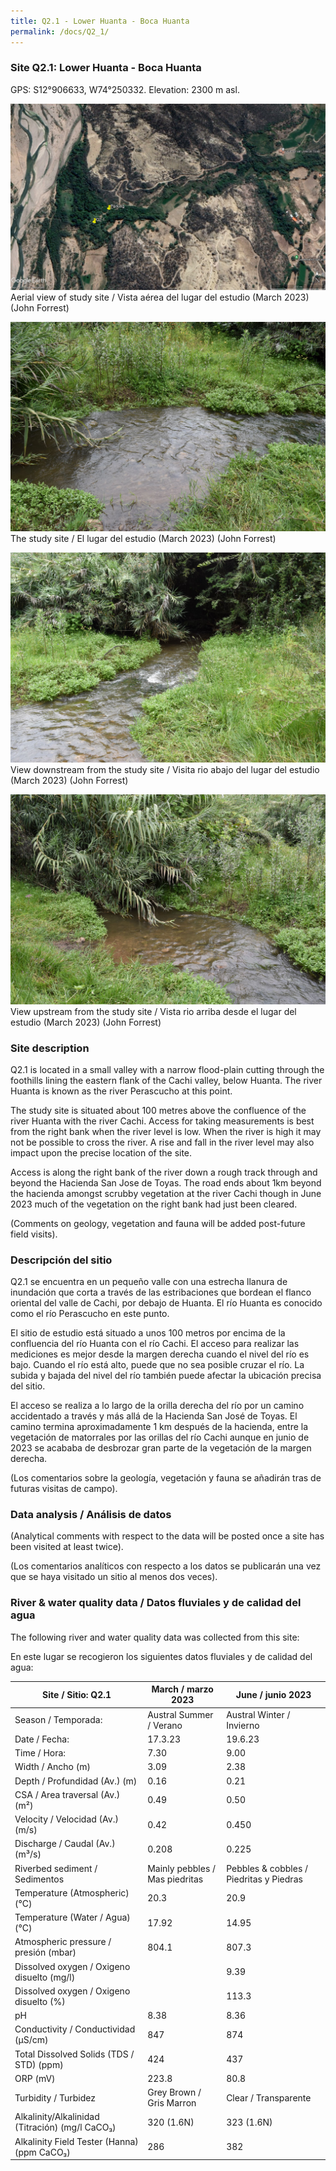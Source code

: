 ```yaml
---
title: Q2.1 - Lower Huanta - Boca Huanta
permalink: /docs/Q2_1/
---
```



### Site Q2.1: Lower Huanta - Boca Huanta

GPS: S12°906633, W74°250332. 
Elevation: 2300 m asl.


![Q2.1](/assets/sites/Q2.1.jpg)
Aerial view of study site / Vista aérea del lugar del estudio (March 2023) (John Forrest)


![Q2.1site](/assets/sites/Q2.1site.jpg)
The study site / El lugar del estudio (March 2023) (John Forrest)


![Q2.1downstream](/assets/sites/Q2.1downstream.jpg)
View downstream from the study site / Visita rio abajo del lugar del estudio (March 2023) (John Forrest)


![Q2.1upstream](/assets/sites/Q2.1upstream.jpg)
View upstream from the study site / Vista rio arriba desde el lugar del estudio (March 2023) (John Forrest)


### Site description

Q2.1 is located in a small valley with a narrow flood-plain cutting through the foothills lining the eastern flank of the Cachi valley, below Huanta. The river Huanta is known as the river Perascucho at this point.

The study site is situated about 100 metres above the confluence of the river Huanta with the river Cachi. Access for taking measurements is best from the right bank when the river level is low. When the river is high it may not be possible to cross the river. A rise and fall in the river level may also impact upon the precise location of the site.

Access is along the right bank of the river down a rough track through and beyond the Hacienda San Jose de Toyas. The road ends about 1km beyond the hacienda amongst scrubby vegetation at the river Cachi though in June 2023 much of the vegetation on the right bank had just been cleared.

(Comments on geology, vegetation and fauna will be added post-future field visits).

### Descripción del sitio

Q2.1 se encuentra en un pequeño valle con una estrecha llanura de inundación que corta a través de las estribaciones que bordean el flanco oriental del valle de Cachi, por debajo de Huanta. El río Huanta es conocido como el río Perascucho en este punto.

El sitio de estudio está situado a unos 100 metros por encima de la confluencia del río Huanta con el río Cachi. El acceso para realizar las mediciones es mejor desde la margen derecha cuando el nivel del río es bajo. Cuando el río está alto, puede que no sea posible cruzar el río. La subida y bajada del nivel del río también puede afectar la ubicación precisa del sitio.

El acceso se realiza a lo largo de la orilla derecha del río por un camino accidentado a través y más allá de la Hacienda San José de Toyas. El camino termina aproximadamente 1 km después de la hacienda, entre la vegetación de matorrales por las orillas del río Cachi aunque en junio de 2023 se acababa de desbrozar gran parte de la vegetación de la margen derecha.

(Los comentarios sobre la geología, vegetación y fauna se añadirán tras de futuras visitas de campo).


### Data analysis / Análisis de datos

(Analytical comments with respect to the data will be posted once a site has been visited at least twice).

(Los comentarios analíticos con respecto a los datos se publicarán una vez que se haya visitado un sitio al menos dos veces).

### River & water quality data / Datos fluviales y de calidad del agua

The following river and water quality data was collected from this site:

En este lugar se recogieron los siguientes datos fluviales y de calidad del agua:

|       Site / Sitio: Q2.1                                 |       March / marzo 2023              |       June / junio 2023                        |
|----------------------------------------------------------|---------------------------------------|------------------------------------------------|
|     Season / Temporada:                                  |     Austral Summer / Verano           |     Austral Winter / Invierno                  |
|     Date / Fecha:                                        |     17.3.23                           |     19.6.23                                    |
|     Time / Hora:                                         |     7.30                              |     9.00                                       |
|     Width / Ancho (m)                                    |     3.09                              |     2.38                                       |
|     Depth / Profundidad (Av.) (m)                        |     0.16                              |     0.21                                       |
|     CSA / Area traversal (Av.) (m²)                      |     0.49                              |     0.50                                       |
|     Velocity / Velocidad  (Av.) (m/s)                    |     0.42                              |     0.450                                      |
|     Discharge / Caudal (Av.) (m³/s)                      |     0.208                             |     0.225                                      |
|     Riverbed sediment / Sedimentos                       |     Mainly pebbles / Mas piedritas    |     Pebbles & cobbles / Piedritas y Piedras    |
|     Temperature (Atmospheric) (°C)                       |     20.3                              |     20.9                                       |
|     Temperature (Water / Agua) (°C)                      |     17.92                             |     14.95                                      |
|     Atmospheric pressure / presión (mbar)                |     804.1                             |     807.3                                      |
|     Dissolved oxygen /   Oxigeno disuelto (mg/l)         |                                       |     9.39                                       |
|     Dissolved oxygen / Oxigeno disuelto (%)              |                                       |     113.3                                      |
|     pH                                                   |     8.38                              |     8.36                                       |
|     Conductivity / Conductividad (µS/cm)                 |     847                               |     874                                        |
|     Total Dissolved Solids (TDS / STD)  (ppm)            |     424                               |     437                                        |
|     ORP (mV)                                             |     223.8                             |     80.8                                       |
|     Turbidity / Turbidez                                 |     Grey Brown / Gris Marron          |     Clear / Transparente                       |
|     Alkalinity/Alkalinidad   (Titración) (mg/l CaCO₃)    |     320 (1.6N)                        |     323 (1.6N)                                 |
|     Alkalinity Field Tester (Hanna) (ppm CaCO₃)          |     286                               |     382                                        |
